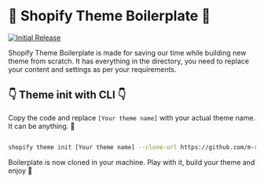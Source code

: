 <p align="center">

# :wave: Shopify Theme Boilerplate :wave:

[![Initial Release](https://img.shields.io/badge/release-1.0-green)](https://shields.io/)

</p>

Shopify Theme Boilerplate is made for saving our time while building new theme from scratch. It has everything in the directory, you need to replace your content and settings as per your requirements.

## :point_down: Theme init with CLI :point_down:

Copy the code and replace `[Your theme name]` with your actual theme name. It can be anything. :slightly_smiling_face: 

```sh

shopify theme init [Your theme name] --clone-url https://github.com/m-rokon/shopify-theme-boilerplate.git

```

Boilerplate is now cloned in your machine. Play with it, build your theme and enjoy :tada: 

